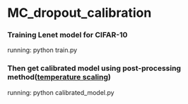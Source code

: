 # MC_dropout_calibration
### Training Lenet model for CIFAR-10
running: python train.py 
### Then get calibrated model using post-processing method([temperature scaling](https://github.com/gpleiss/temperature_scaling)) 
running: python calibrated_model.py 
